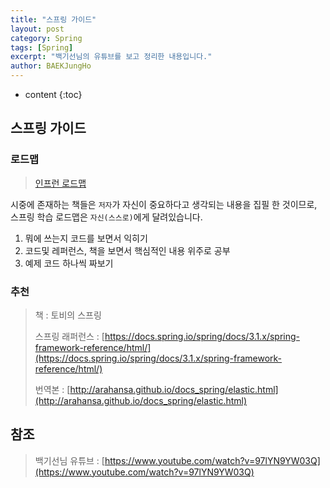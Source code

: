 ```yaml
---
title: "스프링 가이드"
layout: post
category: Spring
tags: [Spring]
excerpt: "백기선님의 유튜브를 보고 정리한 내용입니다."
author: BAEKJungHo
---
```


* content
{:toc}

## 스프링 가이드

### 로드맵

  > [인프런 로드맵](https://blog.inflearn.com/%EC%9E%90%EB%B0%94-%EC%8A%A4%ED%94%84%EB%A7%81-%ED%94%84%EB%A0%88%EC%9E%84%EC%9B%8C%ED%81%AC-%EB%A1%9C%EB%93%9C%EB%A7%B5/)

  시중에 존재하는 책들은 `저자`가 자신이 중요하다고 생각되는 내용을 집필 한 것이므로,
  스프링 학습 로드맵은 `자신(스스로)`에게 달려있습니다.

  1. 뭐에 쓰는지 코드를 보면서 익히기
  2. 코드및 레퍼런스, 책을 보면서 핵심적인 내용 위주로 공부
  3. 예제 코드 하나씩 짜보기

### 추천

  > 책 : 토비의 스프링
  >
  > 스프링 래퍼런스 : [https://docs.spring.io/spring/docs/3.1.x/spring-framework-reference/html/](https://docs.spring.io/spring/docs/3.1.x/spring-framework-reference/html/)
  >
  > 번역본 : [http://arahansa.github.io/docs_spring/elastic.html](http://arahansa.github.io/docs_spring/elastic.html)

## 참조

  > 백기선님 유튜브 : [https://www.youtube.com/watch?v=97lYN9YW03Q](https://www.youtube.com/watch?v=97lYN9YW03Q)
